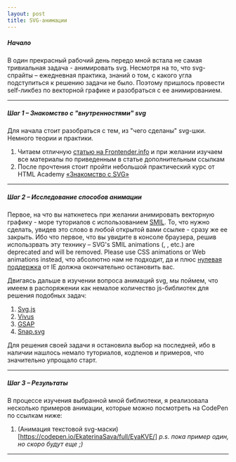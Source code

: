 ```yaml
---
layout: post
title: SVG-анимации
---
```


  ##### Начало #####
  
  В один прекрасный рабочий день передо мной встала не самая тривиальная задача - анимировать svg.
  Несмотря на то, что svg-спрайты – ежедневная практика, знаний о том, с какого угла подступиться к решению задачи не было. Поэтому пришлось провести self-ликбез по векторной графике и разобраться с ее анимированием.
  
--- 
  
  ##### Шаг 1 – Знакомство с "внутренностями" svg #####
  
  Для начала стоит разобраться с тем, из "чего сделаны" svg-шки. Немного теории и практики.
  
  1. Читаем отличную [статью на Frontender.info](http://frontender.info/using-svg/http://frontender.info/using-svg/) и при желании изучаем все материалы по приведенным в статье дополнительным ссылкам
  2. После прочтения стоит пройти небольшой практический курс от HTML Academy [«Знакомство с SVG»](https://htmlacademy.ru/courses/130) 
  
---
  
  ##### Шаг 2 – Исследование способов анимации #####
               
  Первое, на что вы наткнетесь при желании анимировать векторную графику - море туториалов с использованием [SMIL](https://ru.wikipedia.org/wiki/SMIL). То, что нужно сделать, увидев это слово в любой открытой вами ссылке - сразу же ее закрыть. 
  Ибо что первое, что вы увидите в консоле браузера, решив использрвать эту технику – SVG's SMIL animations (<animate>, <set>, etc.) are deprecated and will be removed. Please use CSS animations or Web animations instead, что абсолютно нам не подходит, 
  да и плюс [нулевая поддержка](http://caniuse.com/#feat=svg-smil) от IE должна окончательно остановить вас.
  
  Двигаясь дальше в изучении вопроса анимаций svg, мы поймем, что имеем в распоряжении как немалое количество js-библиотек для решения подобных задач:
  
  1. [Svg.js](http://svgjs.com/)
  2. [Vivus](https://maxwellito.github.io/vivus/https://maxwellito.github.io/vivus/)
  3. [GSAP](http://greensock.com/gsap)
  4. [Snap.svg](http://snapsvg.io/)
  
  Для решения своей задачи я остановила выбор на последней, ибо в наличии нашлось немало туториалов, кодпенов и примеров, что значительно упрощало старт.
   
---

  ##### Шаг 3 – Результаты #####
  
  В процессе изучения выбранной мной библиотеки, я реализовала несколько примеров анимации, которые можно посмотреть на CodePen по ссылкам ниже:
   
  1. (Анимация текстовой svg-маски)[https://codepen.io/EkaterinaSava/full/EyaKVE/]
  _p.s. пока пример один, но скоро будут еще ;)_
  
---
